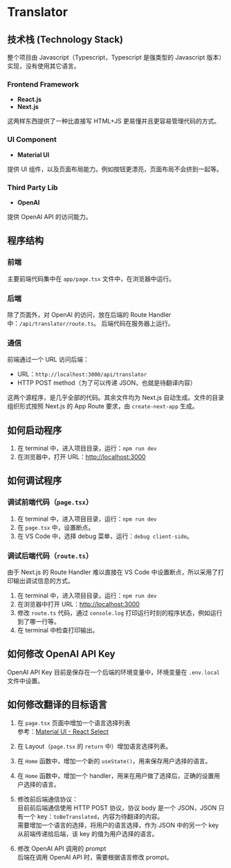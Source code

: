 # Translator
 
 ## 技术栈 (Technology Stack)
 整个项目由 Javascript（Typescript，Typescript 是强类型的 Javascript 版本）实现，没有使用其它语言。
 
 ### Frontend Framework
 - **React.js**
 - **Next.js**
 
 这两样东西提供了一种比直接写 HTML+JS 更易懂并且更容易管理代码的方式。
 
 ### UI Component
 - **Material UI**
 
 提供 UI 组件，以及页面布局能力。例如按钮更漂亮，页面布局不会挤到一起等。
 
 ### Third Party Lib
 - **OpenAI**
 
 提供 OpenAI API 的访问能力。
 
 ## 程序结构
 
 ### 前端
 主要前端代码集中在 `app/page.tsx` 文件中，在浏览器中运行。
 
 ### 后端
 除了页面外，对 OpenAI 的访问，放在后端的 Route Handler 中：`/api/translator/route.ts`。
 后端代码在服务器上运行。
 
 ### 通信
 前端通过一个 URL 访问后端：
 - URL：`http://localhost:3000/api/translator`
 - HTTP POST method（为了可以传递 JSON，也就是待翻译内容）
 
 这两个源程序，是几乎全部的代码。其余文件均为 Next.js 自动生成。文件的目录组织形式按照 Next.js 的 App Route 要求，由 `create-next-app` 生成。
 
 ## 如何启动程序
 
 1. 在 terminal 中，进入项目目录，运行：`npm run dev`
 2. 在浏览器中，打开 URL：[http://localhost:3000](http://localhost:3000)
 
 ## 如何调试程序  
 
 ### 调试前端代码（`page.tsx`）
 
 1. 在 terminal 中，进入项目目录，运行：`npm run dev`
 2. 在 `page.tsx` 中，设置断点。
 3. 在 VS Code 中，选择 debug 菜单，运行：`debug client-side`。
 
 ### 调试后端代码（`route.ts`）
 
 由于 Next.js 的 Route Handler 难以直接在 VS Code 中设置断点，所以采用了打印输出调试信息的方式。
 
 1. 在 terminal 中，进入项目目录，运行：`npm run dev`
 2. 在浏览器中打开 URL：[http://localhost:3000](http://localhost:3000)
 3. 修改 `route.ts` 代码，通过 `console.log` 打印运行时刻的程序状态，例如运行到了哪一行等。
 4. 在 terminal 中检查打印输出。
 
 ## 如何修改 OpenAI API Key
 
 OpenAI API Key 目前是保存在一个后端的环境变量中，环境变量在 `.env.local` 文件中设置。
 
 ## 如何修改翻译的目标语言
 
 1. 在 `page.tsx` 页面中增加一个语言选择列表  
    参考：[Material UI - React Select](https://mui.com/material-ui/react-select/)
 
 2. 在 Layout（`page.tsx` 的 `return` 中）增加语言选择列表。
 
 3. 在 `Home` 函数中，增加一个新的 `useState()`，用来保存用户选择的语言。
 
 4. 在 `Home` 函数中，增加一个 handler，用来在用户做了选择后，正确的设置用户选择的语言。
 
 5. 修改前后端通信协议：  
    目前前后端通信使用 HTTP POST 协议，协议 body 是一个 JSON，JSON 只有一个 key：`toBeTranslated`，内容为待翻译的内容。  
    需要增加一个语言的选择，将用户的语言选择，作为 JSON 中的另一个 key 从前端传递给后端，该 key 的值为用户选择的语言。
 
 6. 修改 OpenAI API 调用的 prompt  
    后端在调用 OpenAI API 时，需要根据语言修改 prompt。
